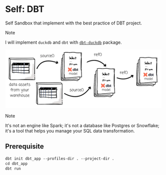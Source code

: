 # Self: DBT

Self Sandbox that implement with the best practice of DBT project.

> [!NOTE]
> I will implement `duckdb` and `dbt` with [`dbt-duckdb`](https://github.com/duckdb/dbt-duckdb)
> package.

![DBT Overall Flow when writing](./docs/img/dbt-overall-flow-ref.png)

> [!NOTE]
> It's not an engine like Spark; it's not a database like Postgres or Snowflake;
> it's a tool that helps you manage your SQL data transformation.

## Prerequisite

```shell
dbt init dbt_app --profiles-dir . --project-dir .
cd dbt_app
dbt run
```
